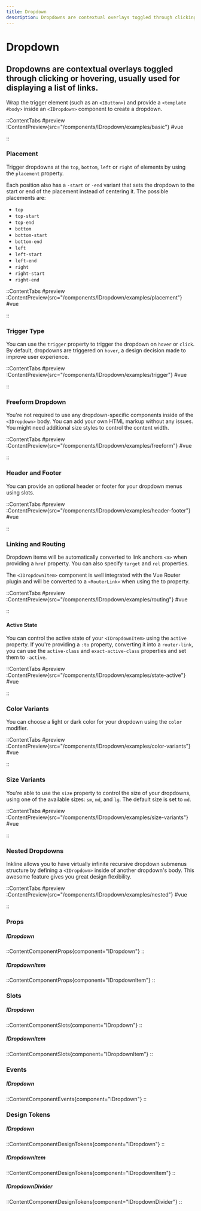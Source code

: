 ```yaml
---
title: Dropdown
description: Dropdowns are contextual overlays toggled through clicking or hovering, usually used for displaying a list of links.
---
```


# Dropdown
## Dropdowns are contextual overlays toggled through clicking or hovering, usually used for displaying a list of links.

Wrap the trigger element (such as an `<IButton>`) and provide a `<template #body>` inside an `<IDropdown>` component to create a dropdown.

::ContentTabs
#preview
:ContentPreview{src="/components/IDropdown/examples/basic"}
#vue
<!-- Autodocs{src="@inkline/inkline/components/IDropdown/examples/basic.raw.vue" lang="vue"} -->
::

### Placement
Trigger dropdowns at the `top`, `bottom`, `left` or `right` of elements by using the `placement` property. 

Each position also has a `-start` or `-end` variant that sets the dropdown to the start or end of the placement instead of centering it. The possible placements are:

- `top`
- `top-start`
- `top-end`
- `bottom`
- `bottom-start`
- `bottom-end`
- `left`
- `left-start`
- `left-end`
- `right`
- `right-start`
- `right-end`

::ContentTabs
#preview
:ContentPreview{src="/components/IDropdown/examples/placement"}
#vue
<!-- Autodocs{src="@inkline/inkline/components/IDropdown/examples/placement.raw.vue" lang="vue"} -->
::

### Trigger Type
You can use the `trigger` property to trigger the dropdown on `hover` or `click`. By default, dropdowns are triggered on `hover`, a design decision made to improve user experience.

::ContentTabs
#preview
:ContentPreview{src="/components/IDropdown/examples/trigger"}
#vue
<!-- Autodocs{src="@inkline/inkline/components/IDropdown/examples/trigger.raw.vue" lang="vue"} -->
::

### Freeform Dropdown
You're not required to use any dropdown-specific components inside of the `<IDropdown>` body. You can add your own HTML markup without any issues. You might need additional size styles to control the content width.

::ContentTabs
#preview
:ContentPreview{src="/components/IDropdown/examples/freeform"}
#vue
<!-- Autodocs{src="@inkline/inkline/components/IDropdown/examples/freeform.raw.vue" lang="vue"} -->
::

### Header and Footer
You can provide an optional header or footer for your dropdown menus using slots.

::ContentTabs
#preview
:ContentPreview{src="/components/IDropdown/examples/header-footer"}
#vue
<!-- Autodocs{src="@inkline/inkline/components/IDropdown/examples/header-footer.raw.vue" lang="vue"} -->
::

### Linking and Routing
Dropdown items will be automatically converted to link anchors `<a>` when providing a `href` property. You can also specify `target` and `rel` properties.

The `<IDropdownItem>` component is well integrated with the Vue Router plugin and will be converted to a `<RouterLink>` when using the to property.

::ContentTabs
#preview
:ContentPreview{src="/components/IDropdown/examples/routing"}
#vue
<!-- Autodocs{src="@inkline/inkline/components/IDropdown/examples/routing.raw.vue" lang="vue"} -->
::

#### Active State
You can control the active state of your `<IDropdownItem>` using the `active` property. If you're providing a `:to` property, converting it into a `router-link`, you can use the `active-class` and `exact-active-class` properties and set them to `-active`.

::ContentTabs
#preview
:ContentPreview{src="/components/IDropdown/examples/state-active"}
#vue
<!-- Autodocs{src="@inkline/inkline/components/IDropdown/examples/state-active.raw.vue" lang="vue"} -->
::

### Color Variants
You can choose a light or dark color for your dropdown using the `color` modifier.

::ContentTabs
#preview
:ContentPreview{src="/components/IDropdown/examples/color-variants"}
#vue
<!-- Autodocs{src="@inkline/inkline/components/IDropdown/examples/color-variants.raw.vue" lang="vue"} -->
::

### Size Variants
You're able to use the `size` property to control the size of your dropdowns, using one of the available sizes: `sm`, `md`, and `lg`. 
The default size is set to `md`.

::ContentTabs
#preview
:ContentPreview{src="/components/IDropdown/examples/size-variants"}
#vue
<!-- Autodocs{src="@inkline/inkline/components/IDropdown/examples/size-variants.raw.vue" lang="vue"} -->
::

### Nested Dropdowns
Inkline allows you to have virtually infinite recursive dropdown submenus structure by defining a `<IDropdown>` inside of another dropdown's body. This awesome feature gives you great design flexibility.

::ContentTabs
#preview
:ContentPreview{src="/components/IDropdown/examples/nested"}
#vue
<!-- Autodocs{src="@inkline/inkline/components/IDropdown/examples/nested.raw.vue" lang="vue"} -->
::


### Props
##### IDropdown
::ContentComponentProps{component="IDropdown"}
::
##### IDropdownItem
::ContentComponentProps{component="IDropdownItem"}
::

### Slots
##### IDropdown
::ContentComponentSlots{component="IDropdown"}
::
##### IDropdownItem
::ContentComponentSlots{component="IDropdownItem"}
::

### Events
##### IDropdown
::ContentComponentEvents{component="IDropdown"}
::


### Design Tokens
##### IDropdown
::ContentComponentDesignTokens{component="IDropdown"}
::
##### IDropdownItem
::ContentComponentDesignTokens{component="IDropdownItem"}
::
##### IDropdownDivider
::ContentComponentDesignTokens{component="IDropdownDivider"}
::

